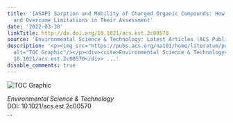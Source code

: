 ```yaml
---
title: '[ASAP] Sorption and Mobility of Charged Organic Compounds: How to Confront
  and Overcome Limitations in Their Assessment'
date: '2022-03-30'
linkTitle: http://dx.doi.org/10.1021/acs.est.2c00570
source: 'Environmental Science & Technology: Latest Articles (ACS Publications)'
description: '<p><img src="https://pubs.acs.org/na101/home/literatum/publisher/achs/journals/content/esthag/0/esthag.ahead-of-print/acs.est.2c00570/20220330/images/medium/es2c00570_0006.gif"
  alt="TOC Graphic"/></p><div><cite>Environmental Science & Technology</cite></div><div>DOI:
  10.1021/acs.est.2c00570</div> ...'
disable_comments: true
---
```

<p><img src="https://pubs.acs.org/na101/home/literatum/publisher/achs/journals/content/esthag/0/esthag.ahead-of-print/acs.est.2c00570/20220330/images/medium/es2c00570_0006.gif" alt="TOC Graphic"/></p><div><cite>Environmental Science & Technology</cite></div><div>DOI: 10.1021/acs.est.2c00570</div> ...